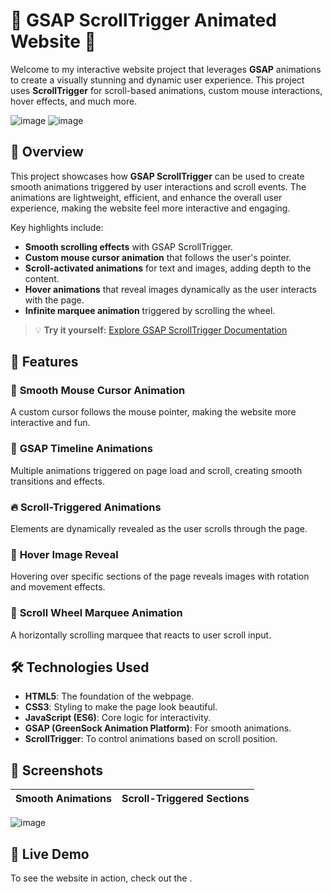 # 🌟 GSAP ScrollTrigger Animated Website 🌟

Welcome to my interactive website project that leverages **GSAP** animations to create a visually stunning and dynamic user experience. This project uses **ScrollTrigger** for scroll-based animations, custom mouse interactions, hover effects, and much more.

![image](https://github.com/user-attachments/assets/6df23d12-ef98-4850-91ab-75270ddf1726)
![image](https://github.com/user-attachments/assets/70172f50-4669-4895-a8d5-b3d9ea45fd48)

## 🚀 Overview

This project showcases how **GSAP ScrollTrigger** can be used to create smooth animations triggered by user interactions and scroll events. The animations are lightweight, efficient, and enhance the overall user experience, making the website feel more interactive and engaging.

Key highlights include:
- **Smooth scrolling effects** with GSAP ScrollTrigger.
- **Custom mouse cursor animation** that follows the user's pointer.
- **Scroll-activated animations** for text and images, adding depth to the content.
- **Hover animations** that reveal images dynamically as the user interacts with the page.
- **Infinite marquee animation** triggered by scrolling the wheel.

> 💡 **Try it yourself:** [Explore GSAP ScrollTrigger Documentation](https://greensock.com/scrolltrigger)

## 🌟 Features

### 🎯 **Smooth Mouse Cursor Animation**
A custom cursor follows the mouse pointer, making the website more interactive and fun.

### 🚀 **GSAP Timeline Animations**
Multiple animations triggered on page load and scroll, creating smooth transitions and effects.

### 🔥 **Scroll-Triggered Animations**
Elements are dynamically revealed as the user scrolls through the page.

### 🎨 **Hover Image Reveal**
Hovering over specific sections of the page reveals images with rotation and movement effects.

### 🎡 **Scroll Wheel Marquee Animation**
A horizontally scrolling marquee that reacts to user scroll input.

## 🛠️ **Technologies Used**

- **HTML5**: The foundation of the webpage.
- **CSS3**: Styling to make the page look beautiful.
- **JavaScript (ES6)**: Core logic for interactivity.
- **GSAP (GreenSock Animation Platform)**: For smooth animations.
- **ScrollTrigger**: To control animations based on scroll position.

## 📸 **Screenshots**

| Smooth Animations | Scroll-Triggered Sections |
|-------------------|---------------------------|
![image](https://github.com/user-attachments/assets/70172f50-4669-4895-a8d5-b3d9ea45fd48)

## 🔗 Live Demo
To see the website in action, check out the .
